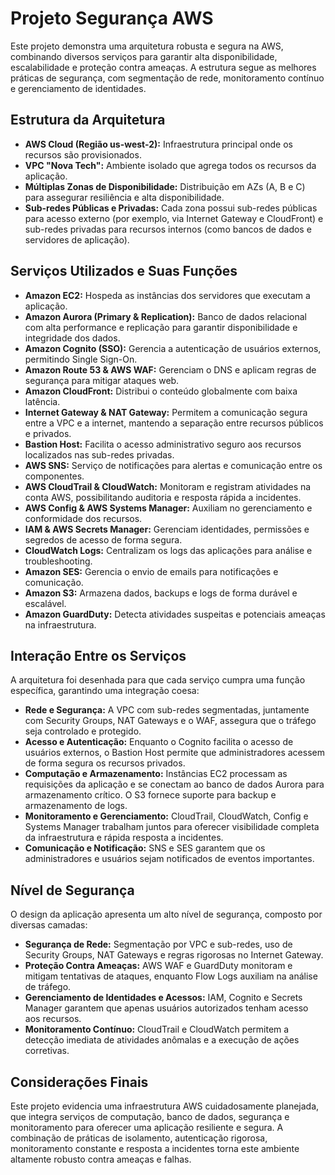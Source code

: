 # Projeto Segurança AWS

Este projeto demonstra uma arquitetura robusta e segura na AWS, combinando diversos serviços para garantir alta disponibilidade, escalabilidade e proteção contra ameaças. A estrutura segue as melhores práticas de segurança, com segmentação de rede, monitoramento contínuo e gerenciamento de identidades.

## Estrutura da Arquitetura

- **AWS Cloud (Região us-west-2):** Infraestrutura principal onde os recursos são provisionados.
- **VPC "Nova Tech":** Ambiente isolado que agrega todos os recursos da aplicação.
- **Múltiplas Zonas de Disponibilidade:** Distribuição em AZs (A, B e C) para assegurar resiliência e alta disponibilidade.
- **Sub-redes Públicas e Privadas:** Cada zona possui sub-redes públicas para acesso externo (por exemplo, via Internet Gateway e CloudFront) e sub-redes privadas para recursos internos (como bancos de dados e servidores de aplicação).

## Serviços Utilizados e Suas Funções

- **Amazon EC2:** Hospeda as instâncias dos servidores que executam a aplicação.
- **Amazon Aurora (Primary & Replication):** Banco de dados relacional com alta performance e replicação para garantir disponibilidade e integridade dos dados.
- **Amazon Cognito (SSO):** Gerencia a autenticação de usuários externos, permitindo Single Sign-On.
- **Amazon Route 53 & AWS WAF:** Gerenciam o DNS e aplicam regras de segurança para mitigar ataques web.
- **Amazon CloudFront:** Distribui o conteúdo globalmente com baixa latência.
- **Internet Gateway & NAT Gateway:** Permitem a comunicação segura entre a VPC e a internet, mantendo a separação entre recursos públicos e privados.
- **Bastion Host:** Facilita o acesso administrativo seguro aos recursos localizados nas sub-redes privadas.
- **AWS SNS:** Serviço de notificações para alertas e comunicação entre os componentes.
- **AWS CloudTrail & CloudWatch:** Monitoram e registram atividades na conta AWS, possibilitando auditoria e resposta rápida a incidentes.
- **AWS Config & AWS Systems Manager:** Auxiliam no gerenciamento e conformidade dos recursos.
- **IAM & AWS Secrets Manager:** Gerenciam identidades, permissões e segredos de acesso de forma segura.
- **CloudWatch Logs:** Centralizam os logs das aplicações para análise e troubleshooting.
- **Amazon SES:** Gerencia o envio de emails para notificações e comunicação.
- **Amazon S3:** Armazena dados, backups e logs de forma durável e escalável.
- **Amazon GuardDuty:** Detecta atividades suspeitas e potenciais ameaças na infraestrutura.

## Interação Entre os Serviços

A arquitetura foi desenhada para que cada serviço cumpra uma função específica, garantindo uma integração coesa:

- **Rede e Segurança:** A VPC com sub-redes segmentadas, juntamente com Security Groups, NAT Gateways e o WAF, assegura que o tráfego seja controlado e protegido.
- **Acesso e Autenticação:** Enquanto o Cognito facilita o acesso de usuários externos, o Bastion Host permite que administradores acessem de forma segura os recursos privados.
- **Computação e Armazenamento:** Instâncias EC2 processam as requisições da aplicação e se conectam ao banco de dados Aurora para armazenamento crítico. O S3 fornece suporte para backup e armazenamento de logs.
- **Monitoramento e Gerenciamento:** CloudTrail, CloudWatch, Config e Systems Manager trabalham juntos para oferecer visibilidade completa da infraestrutura e rápida resposta a incidentes.
- **Comunicação e Notificação:** SNS e SES garantem que os administradores e usuários sejam notificados de eventos importantes.

## Nível de Segurança

O design da aplicação apresenta um alto nível de segurança, composto por diversas camadas:

- **Segurança de Rede:** Segmentação por VPC e sub-redes, uso de Security Groups, NAT Gateways e regras rigorosas no Internet Gateway.
- **Proteção Contra Ameaças:** AWS WAF e GuardDuty monitoram e mitigam tentativas de ataques, enquanto Flow Logs auxiliam na análise de tráfego.
- **Gerenciamento de Identidades e Acessos:** IAM, Cognito e Secrets Manager garantem que apenas usuários autorizados tenham acesso aos recursos.
- **Monitoramento Contínuo:** CloudTrail e CloudWatch permitem a detecção imediata de atividades anômalas e a execução de ações corretivas.

## Considerações Finais

Este projeto evidencia uma infraestrutura AWS cuidadosamente planejada, que integra serviços de computação, banco de dados, segurança e monitoramento para oferecer uma aplicação resiliente e segura. A combinação de práticas de isolamento, autenticação rigorosa, monitoramento constante e resposta a incidentes torna este ambiente altamente robusto contra ameaças e falhas.
